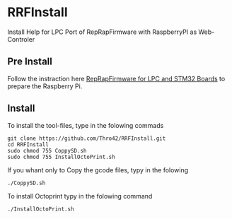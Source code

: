 # RRFInstall
Install Help for LPC Port of RepRapFirmware with RaspberryPI as Web-Controler

## Pre Install
Follow the instraction here [RepRapFirmware for LPC and STM32 Boards](https://github.com/gloomyandy/RepRapFirmware/wiki) to prepare the Raspberry Pi.

## Install
To install the tool-files, type in the folowing commads

```
git clone https://github.com/Thro42/RRFInstall.git
cd RRFInstall
sudo chmod 755 CoppySD.sh
sudo chmod 755 InstallOctoPrint.sh
```

If you whant only to Copy the gcode files, typy in the folowing

```
./CoppySD.sh
```

To install Octoprint typy in the folowing command

```
./InstallOctoPrint.sh
```
